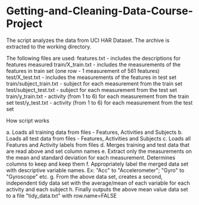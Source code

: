 # Getting-and-Cleaning-Data-Course-Project

The script analyzes the data from UCI HAR Dataset. The archive is extracted to the working directory.

The following files are used:
features.txt - includes the descriptions for features measured
train/X_train.txt - includes the measurements of the features in train set (one row - 1 measurement of 561 features)
test/X_test.txt - includes the measurements of the features in test set
train/subject_train.txt - subject for each measurement from the train set
test/subject_test.txt - subject for each measurement from the test set
train/y_train.txt - activity (from 1 to 6) for each measurement from the train set
test/y_test.txt - activity (from 1 to 6) for each measurement from the test set

How script works

a. Loads all training data from files - Features, Activities and Subjects
b. Loads all test data from files - Features, Activities and Subjects
c. Loads all Features and Activity labels from files
d. Merges training and test data that are read above and set column names
e. Extract only the measurements on the mean and standard deviation for each measurement. Determines columns to keep and keep them
f. Appropriately label the merged data set with descriptive variable names. Ex: "Acc" to "Accelerometer"; "Gyro" to "Gyroscope" etc.
g. From the above data set, creates a second, independent tidy data set with the average/mean of each variable for each activity and each subject
h. Finally outputs the above mean value data set to a file "tidy_data.txt" with row.name=FALSE
